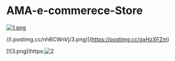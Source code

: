 # AMA-e-commerece-Store

[![1.png](https://i.postimg.cc/7Y3shZdD/1.png)](https://postimg.cc/YhSfyMty)

<!-- [![2.png](https://i.postimg.cc/2ywWpM9p/2.png)](https://postimg.cc/K31jBqyQ) -->
//i.postimg.cc/nh6CWnVj/3.png)](https://postimg.cc/gxHzXFZm)


[![3.png](https:![2](https://user-images.githubusercontent.com/83126069/213188197-19b54ab0-7ed1-4316-82ee-363ac52894b5.png)


<!-- [![4.png](https://i.postimg.cc/VNqLHMHp/4.png)](https://postimg.cc/d70Yh7Fj) -->


